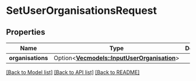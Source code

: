 # SetUserOrganisationsRequest

## Properties

Name | Type | Description | Notes
------------ | ------------- | ------------- | -------------
**organisations** | Option<[**Vec<models::InputUserOrganisation>**](InputUserOrganisation.md)> |  | [optional]

[[Back to Model list]](../README.md#documentation-for-models) [[Back to API list]](../README.md#documentation-for-api-endpoints) [[Back to README]](../README.md)


